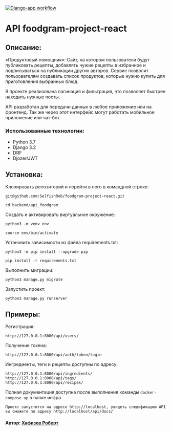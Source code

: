 [![Django-app workflow](https://github.com/SelfishRob/foodgram-project-react/actions/workflows/backend.yml/badge.svg?branch=master)](https://github.com/SelfishRob/foodgram-project-react/actions/workflows/backend.yml)

# API foodgram-project-react

## Описание:
«Продуктовый помощник»: Cайт, на котором пользователи будут публиковать рецепты, добавлять чужие рецепты в избранное и подписываться на публикации других авторов. Сервис позволит пользователям создавать список продуктов, которые нужно купить для приготовления выбранных блюд. 

В проекте реализована пагинация и фильтрация, что позволяет быстрее находить нужные посты.

API разработан для передачи данных в любое приложение или на фронтенд. Так же через этот интерфейс могут работать мобильное приложение или чат-бот.

### Использованные технологии:
- Python 3.7
- Django 3.2
- DRF
- Djozer/JWT

## Установка:

Клонировать репозиторий и перейти в него в командной строке:

```
git@github.com:SelfishRob/foodgram-project-react.git
```

```
cd backend/api_foodgram
```

Cоздать и активировать виртуальное окружение:

```
python3 -m venv env
```

```
source env/bin/activate
```

Установить зависимости из файла requirements.txt:

```
python3 -m pip install --upgrade pip
```

```
pip install -r requirements.txt
```

Выполнить миграции:

```
python3 manage.py migrate
```

Запустить проект:

```
python3 manage.py runserver
```


## Примеры:
Регистрация:
```
http://127.0.0.1:8000/api/users/
```
Получение токена:
```
http://127.0.0.1:8000/api/auth/token/login
```
Ингредиенты, теги и рецепты доступны по адресу:
```
http://127.0.0.1:8000/api/ingredients/
http://127.0.0.1:8000/api/tags/
http://127.0.0.1:8000/api/recipes/
```
Полная документация доступна после выполнения команды 
``` docker-compose up ``` в папке инфра
```
Проект запустится на адресе http://localhost, увидеть спецификацию API вы сможете по адресу http://localhost/api/docs/
```
#### Автор: **[Хафизов Роберт](https://github.com/SelfishRob)**

